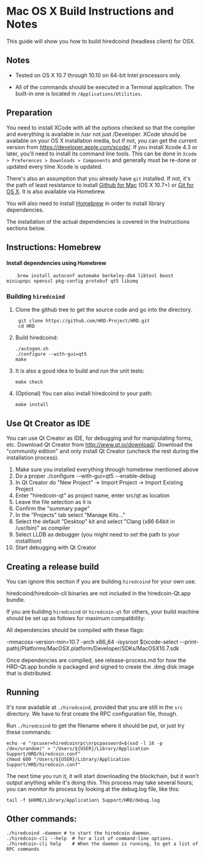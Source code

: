 Mac OS X Build Instructions and Notes
====================================
This guide will show you how to build hiredcoind (headless client) for OSX.

Notes
-----

* Tested on OS X 10.7 through 10.10 on 64-bit Intel processors only.

* All of the commands should be executed in a Terminal application. The
built-in one is located in `/Applications/Utilities`.

Preparation
-----------

You need to install XCode with all the options checked so that the compiler
and everything is available in /usr not just /Developer. XCode should be
available on your OS X installation media, but if not, you can get the
current version from https://developer.apple.com/xcode/. If you install
Xcode 4.3 or later, you'll need to install its command line tools. This can
be done in `Xcode > Preferences > Downloads > Components` and generally must
be re-done or updated every time Xcode is updated.

There's also an assumption that you already have `git` installed. If
not, it's the path of least resistance to install [Github for Mac](https://mac.github.com/)
(OS X 10.7+) or
[Git for OS X](https://code.google.com/p/git-osx-installer/). It is also
available via Homebrew.

You will also need to install [Homebrew](http://brew.sh) in order to install library
dependencies.

The installation of the actual dependencies is covered in the Instructions
sections below.

Instructions: Homebrew
----------------------

#### Install dependencies using Homebrew

        brew install autoconf automake berkeley-db4 libtool boost miniupnpc openssl pkg-config protobuf qt5 libzmq

### Building `hiredcoind`

1. Clone the github tree to get the source code and go into the directory.

        git clone https://github.com/HRD-Project/HRD.git
        cd HRD

2.  Build hiredcoind:

        ./autogen.sh
        ./configure --with-gui=qt5
        make

3.  It is also a good idea to build and run the unit tests:

        make check

4.  (Optional) You can also install hiredcoind to your path:

        make install

Use Qt Creator as IDE
------------------------
You can use Qt Creator as IDE, for debugging and for manipulating forms, etc.
Download Qt Creator from http://www.qt.io/download/. Download the "community edition" and only install Qt Creator (uncheck the rest during the installation process).

1. Make sure you installed everything through homebrew mentioned above
2. Do a proper ./configure --with-gui=qt5 --enable-debug
3. In Qt Creator do "New Project" -> Import Project -> Import Existing Project
4. Enter "hiredcoin-qt" as project name, enter src/qt as location
5. Leave the file selection as it is
6. Confirm the "summary page"
7. In the "Projects" tab select "Manage Kits..."
8. Select the default "Desktop" kit and select "Clang (x86 64bit in /usr/bin)" as compiler
9. Select LLDB as debugger (you might need to set the path to your installtion)
10. Start debugging with Qt Creator

Creating a release build
------------------------
You can ignore this section if you are building `hiredcoind` for your own use.

hiredcoind/hiredcoin-cli binaries are not included in the hiredcoin-Qt.app bundle.

If you are building `hiredcoind` or `hiredcoin-qt` for others, your build machine should be set up
as follows for maximum compatibility:

All dependencies should be compiled with these flags:

 -mmacosx-version-min=10.7
 -arch x86_64
 -isysroot $(xcode-select --print-path)/Platforms/MacOSX.platform/Developer/SDKs/MacOSX10.7.sdk

Once dependencies are compiled, see release-process.md for how the HRD-Qt.app
bundle is packaged and signed to create the .dmg disk image that is distributed.

Running
-------

It's now available at `./hiredcoind`, provided that you are still in the `src`
directory. We have to first create the RPC configuration file, though.

Run `./hiredcoind` to get the filename where it should be put, or just try these
commands:

    echo -e "rpcuser=hiredcoinrpc\nrpcpassword=$(xxd -l 16 -p /dev/urandom)" > "/Users/${USER}/Library/Application Support/HRD/hiredcoin.conf"
    chmod 600 "/Users/${USER}/Library/Application Support/HRD/hiredcoin.conf"

The next time you run it, it will start downloading the blockchain, but it won't
output anything while it's doing this. This process may take several hours;
you can monitor its process by looking at the debug.log file, like this:

    tail -f $HOME/Library/Application\ Support/HRD/debug.log

Other commands:
-------

    ./hiredcoind -daemon # to start the hiredcoin daemon.
    ./hiredcoin-cli --help  # for a list of command-line options.
    ./hiredcoin-cli help    # When the daemon is running, to get a list of RPC commands
